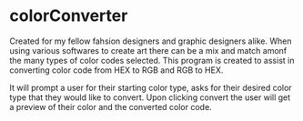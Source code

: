 # colorConverter

Created for my fellow fahsion designers and graphic designers alike. When using various softwares to create art there can be a mix and match amonf the many types of color codes selected.
This program is created to assist in converting color code from HEX to RGB and RGB to HEX.

It will prompt a user for their starting color type, asks for their desired color type that they would like to convert. Upon clicking convert the user will get a preview of their color and the converted color code.
